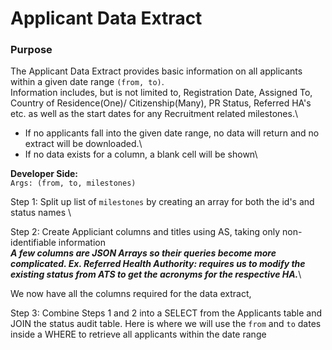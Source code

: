 # Applicant Data Extract

### Purpose

The Applicant Data Extract provides basic information on all applicants within a given date range `(from, to)`.\
Information includes, but is not limited to, Registration Date, Assigned To, Country of Residence(One)/ Citizenship(Many), PR Status, Referred HA's etc. as well as the start dates for any Recruitment related milestones.\
- If no applicants fall into the given date range, no data will return and no extract will be downloaded.\
- If no data exists for a column, a blank cell will be shown\

**Developer Side:** \
`Args: (from, to, milestones)`

Step 1: Split up list of `milestones` by creating an array for both the id's and status names \

Step 2: Create Appliciant columns and titles using AS, taking only non-identifiable information\
***A few columns are JSON Arrays so their queries become more complicated.  Ex. Referred Health Authority: requires us to modify the existing status from ATS to get the acronyms for the respective HA.***\

We now have all the columns required for the data extract,

Step 3: Combine Steps 1 and 2 into a SELECT from the Applicants table and JOIN the status audit table.  Here is where we will use the `from` and `to` dates inside a WHERE to retrieve all applicants within the date range
